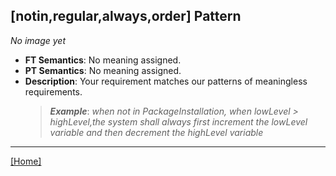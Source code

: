 ## [notin,regular,always,order] Pattern
_No image yet_
 * **FT Semantics**: No meaning assigned.
 * **PT Semantics**: No meaning assigned.
 * **Description**: Your requirement matches our patterns of meaningless requirements.
   > **_Example_**: _when not in PackageInstallation,  when lowLevel > highLevel,the system shall always first  increment the lowLevel variable and then  decrement the highLevel variable_   
***
[[Home]](../semantics.md)